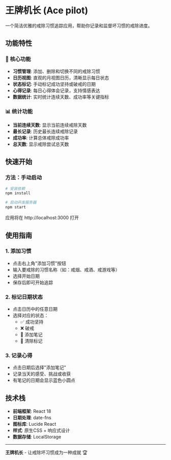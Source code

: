 # 王牌机长 (Ace pilot)

一个简洁优雅的戒除习惯追踪应用，帮助你记录和监督坏习惯的戒除进度。

## 功能特性

### 🎯 核心功能
- **习惯管理**: 添加、删除和切换不同的戒除习惯
- **日历视图**: 直观的月视图日历，清晰显示每日状态
- **状态标记**: 手动标记成功坚持或破戒的日期
- **心得记录**: 每日心得体会记录，支持情感表达
- **数据统计**: 实时统计连续天数、成功率等关键指标

### 📊 统计功能
- **当前连续天数**: 显示当前连续戒除天数
- **最长记录**: 历史最长连续戒除记录
- **成功率**: 计算总体戒除成功率
- **总天数**: 显示戒除尝试总天数

## 快速开始

### 方法：手动启动
```bash
# 安装依赖
npm install

# 启动开发服务器
npm start
```

应用将在 http://localhost:3000 打开

## 使用指南

### 1. 添加习惯
- 点击右上角"添加习惯"按钮
- 输入要戒除的习惯名称（如：戒烟、戒酒、戒游戏等）
- 选择开始日期
- 保存后即可开始追踪

### 2. 标记日期状态
- 点击日历中的任意日期
- 选择对应的状态：
  - ✅ 成功坚持
  - ❌ 破戒
  - 📝 添加笔记
  - 🔄 清除标记

### 3. 记录心得
- 点击日期后选择"添加笔记"
- 记录当天的感受、挑战或收获
- 有笔记的日期会显示蓝色小圆点

## 技术栈

- **前端框架**: React 18
- **日期处理**: date-fns
- **图标库**: Lucide React
- **样式**: 原生CSS + 响应式设计
- **数据存储**: LocalStorage

---

**王牌机长** - 让戒除坏习惯成为一种成就 🏆